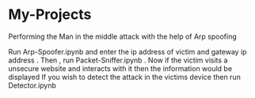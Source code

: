 # My-Projects
Performing the Man in the middle attack with the help of Arp spoofing

Run Arp-Spoofer.ipynb and enter the ip address of victim and gateway ip address . 
Then , run Packet-Sniffer.ipynb . 
Now if the victim visits a unsecure website and interacts with it then the information would be displayed 
If you wish to detect the attack in the victims device then run Detector.ipynb
